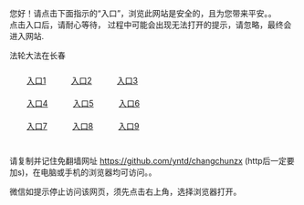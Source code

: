 您好！请点击下面指示的“入口”，浏览此网站是安全的，且为您带来平安。。 <br/>
点击入口后，请耐心等待， 过程中可能会出现无法打开的提示，请忽略，最终会进入网站. </br>

法轮大法在长春<br/>
<div style="padding:10px"><a style="margin:20px" target="_blank" href="https://dm5o08h0as8pu.cloudfront.net/2Qpsp?imcualy" id="ccLink1" rel="nofollow">入口1</a> <a target="_blank" style="margin:20px" href="https://dypw7mg2q2yt0.cloudfront.net/2Qpsp?khzjtchm" id="ccLink2" rel="nofollow">入口2</a> <a style="margin:20px" target="_blank" href="https://d24gir9wo7a87s.cloudfront.net/2Qpsp?wwfvvi" id="ccLink3" rel="nofollow">入口3</a></div>

<div style="padding:10px" ><a style="margin:20px" target="_blank" href="https://dm5o08h0as8pu.cloudfront.net/2Qpsp?imcualy" id="ccLink4" rel="nofollow">入口4</a> <a style="margin:20px" href="https://dypw7mg2q2yt0.cloudfront.net/2Qpsp?khzjtchm" target="_blank" id="ccLink5" rel="nofollow">入口5</a> <a style="margin:20px" href="https://d24gir9wo7a87s.cloudfront.net/2Qpsp?wwfvvi" target="_blank" id="ccLink6" rel="nofollow">入口6</a></div>

<div style="padding:10px"><a style="margin:20px" target="_blank" href="https://dm5o08h0as8pu.cloudfront.net/2Qpsp?imcualy" id="ccLink7" rel="nofollow">入口7</a> <a style="margin:20px" href="https://dypw7mg2q2yt0.cloudfront.net/2Qpsp?khzjtchm" target="_blank" id="ccLink8" rel="nofollow">入口8</a> <a style="margin:20px" target="_blank" href="https://d24gir9wo7a87s.cloudfront.net/2Qpsp?wwfvvi" id="ccLink9" rel="nofollow">入口9</a></div>

<br/>



请复制并记住免翻墙网址 https://github.com/yntd/changchunzx (http后一定要加s)，在电脑或手机的浏览器均可访问。。<br/>

微信如提示停止访问该网页，须先点击右上角，选择浏览器打开。
